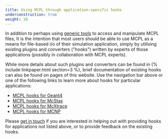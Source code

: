 ```yaml
---
title: Using MCPL through application-specific hooks
underconstruction: true
weight: 10
---
```


In addition to perhaps using [generic tools](LOCAL:usage_cmdline) to access and manipulate MCPL files, It is the intention that most users should be able to use MCPL as a means for file-based i/o of their simulation application, simply by utilising existing plugins and converters ("hooks") written by experts of those applications (possibly in collaboration with MCPL experts). 

While more details about such plugins and converters can be found in {% include linkpaper.html section=3
%}, brief documentation of existing hooks can also be found on pages of this website. Use the navigation bar above or one of the following links to learn more about hooks for particular applications:

* [MCPL hooks for Geant4](LOCAL:hooks_geant4)
* [MCPL hooks for McStas](LOCAL:hooks_mcstas)
* [MCPL hooks for McXtrace](LOCAL:hooks_mcxtrace)
* [MCPL hooks for MCNP](LOCAL:hooks_mcnp)

Please [get in touch](local:contact) if you are interested in helping out with providing hooks for applications not listed above, or to provide feedback on the existing hooks.


